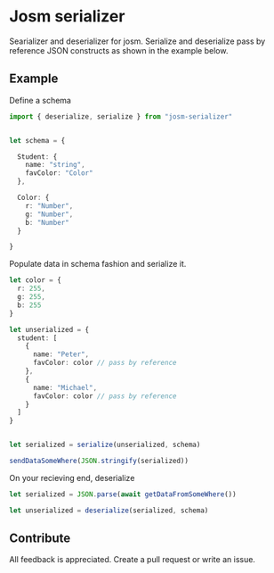 # Josm serializer

Searializer and deserializer for josm. Serialize and deserialize pass by reference JSON constructs as shown in the example below.


## Example

Define a schema

```ts
import { deserialize, serialize } from "josm-serializer"


let schema = {

  Student: {
    name: "string",
    favColor: "Color"
  },

  Color: {
    r: "Number",
    g: "Number",
    b: "Number"
  }

}
```

Populate data in schema fashion and serialize it.

```ts
let color = {
  r: 255,
  g: 255,
  b: 255
}

let unserialized = {
  student: [
    {
      name: "Peter",
      favColor: color // pass by reference
    },
    {
      name: "Michael",
      favColor: color // pass by reference
    }
  ]
}


let serialized = serialize(unserialized, schema)

sendDataSomeWhere(JSON.stringify(serialized))
```

On your recieving end, deserialize

```ts
let serialized = JSON.parse(await getDataFromSomeWhere())

let unserialized = deserialize(serialized, schema)
```





## Contribute

All feedback is appreciated. Create a pull request or write an issue.
